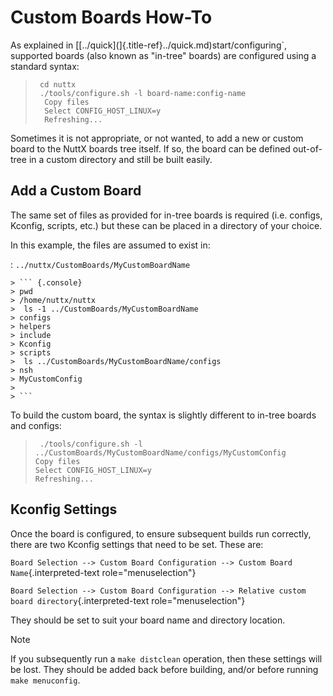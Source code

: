 Custom Boards How-To
====================

As explained in
\[[../quick\](]{.title-ref}../quick.md)start/configuring\`, supported
boards (also known as \"in-tree\" boards) are configured using a
standard syntax:

> ``` {.console}
>  cd nuttx
>  ./tools/configure.sh -l board-name:config-name
>   Copy files
>   Select CONFIG_HOST_LINUX=y
>   Refreshing...
> ```

Sometimes it is not appropriate, or not wanted, to add a new or custom
board to the NuttX boards tree itself. If so, the board can be defined
out-of-tree in a custom directory and still be built easily.

Add a Custom Board
------------------

The same set of files as provided for in-tree boards is required (i.e.
configs, Kconfig, scripts, etc.) but these can be placed in a directory
of your choice.

In this example, the files are assumed to exist in:

:   `../nuttx/CustomBoards/MyCustomBoardName`

    > ``` {.console}
    > pwd
    > /home/nuttx/nuttx
    >  ls -1 ../CustomBoards/MyCustomBoardName
    > configs
    > helpers
    > include
    > Kconfig
    > scripts
    >  ls ../CustomBoards/MyCustomBoardName/configs
    > nsh
    > MyCustomConfig
    > 
    > ```

To build the custom board, the syntax is slightly different to in-tree
boards and configs:

> ``` {.console}
>  ./tools/configure.sh -l ../CustomBoards/MyCustomBoardName/configs/MyCustomConfig
> Copy files
> Select CONFIG_HOST_LINUX=y
> Refreshing...
> ```

Kconfig Settings
----------------

Once the board is configured, to ensure subsequent builds run correctly,
there are two Kconfig settings that need to be set. These are:

`Board Selection --> Custom Board Configuration --> Custom Board Name`{.interpreted-text
role="menuselection"}

`Board Selection --> Custom Board Configuration --> Relative custom board directory`{.interpreted-text
role="menuselection"}

They should be set to suit your board name and directory location.

Note

If you subsequently run a `make distclean` operation, then these
settings will be lost. They should be added back before building, and/or
before running `make menuconfig`.
